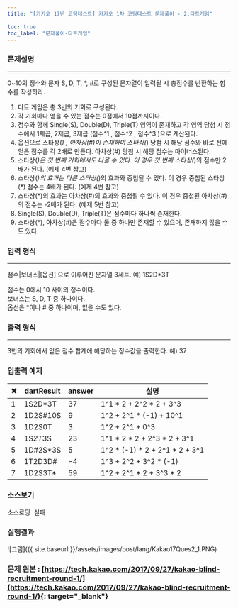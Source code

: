 ```yaml
---
title: "[카카오 17년 코딩테스트] 카카오 1차 코딩테스트 문제풀이 - 2.다트게임"

toc: true
toc_label: "문제풀이-다트게임"
---
```


### 문제설명
---
0~10의 정수와 문자 S, D, T, *, #로 구성된 문자열이 입력될 시 총점수를 반환하는 함수를 작성하라.    

1. 다트 게임은 총 3번의 기회로 구성된다.    
2. 각 기회마다 얻을 수 있는 점수는 0점에서 10점까지이다.    
3. 점수와 함께 Single(S), Double(D), Triple(T) 영역이 존재하고 각 영역 당첨 시 점수에서 1제곱, 2제곱, 3제곱 (점수^1 , 점수^2 , 점수^3 )으로 계산된다.    
4. 옵션으로 스타상(*) , 아차상(#)이 존재하며 스타상(*) 당첨 시 해당 점수와 바로 전에 얻은 점수를 각 2배로 만든다. 아차상(#) 당첨 시 해당 점수는 마이너스된다.    
5. 스타상(*)은 첫 번째 기회에서도 나올 수 있다. 이 경우 첫 번째 스타상(*)의 점수만 2배가 된다. (예제 4번 참고)    
6. 스타상(*)의 효과는 다른 스타상(*)의 효과와 중첩될 수 있다. 이 경우 중첩된 스타상(*) 점수는 4배가 된다. (예제 4번 참고)    
7. 스타상(*)의 효과는 아차상(#)의 효과와 중첩될 수 있다. 이 경우 중첩된 아차상(#)의 점수는 -2배가 된다. (예제 5번 참고)    
8. Single(S), Double(D), Triple(T)은 점수마다 하나씩 존재한다.    
9. 스타상(*), 아차상(#)은 점수마다 둘 중 하나만 존재할 수 있으며, 존재하지 않을 수도 있다.  

### 입력 형식
---
점수|보너스|[옵션] 으로 이루어진 문자열 3세트. 예) 1S2D*3T    

점수는 0에서 10 사이의 정수이다.    
보너스는 S, D, T 중 하나이다.    
옵선은 *이나 # 중 하나이며, 없을 수도 있다.    

### 출력 형식
---
3번의 기회에서 얻은 점수 합계에 해당하는 정수값을 출력한다.
예) 37

### 입출력 예제

| ✖ | dartResult |  answer | 설명 |
| - | - | - | - |
| 1 | 1S2D*3T | 37 | 1^1 * 2 + 2^2 * 2 + 3^3 |
| 2 |  1D2S#10S       | 9          | 1^2 + 2^1 * (-1) + 10^1 |
| 3 |  1D2S0T         | 3          | 1^2 + 2^1 + 0^3 |
| 4 |  1S*2T*3S       | 23         | 1^1 * 2 * 2 + 2^3 * 2 + 3^1 |
| 5 |  1D#2S*3S       | 5          | 1^2 * (-1) * 2 + 2^1 * 2 + 3^1 |
| 6 |  1T2D3D#        | -4         | 1^3 + 2^2 + 3^2 * (-1) |
| 7 |  1D2S3T*        | 59         | 1^2 + 2^1 * 2 + 3^3 * 2 |

### 소스보기
<pre id="show1" class="show-json-from-git">소스로딩 실패</pre>
<script>showJsonFromGit('{{ site.repository_raw }}/kakao/Kakao17Ques2.java', 'show1', '500px');</script>


### 실행결과
![그림]({{ site.baseurl }}/assets/images/post/lang/Kakao17Ques2_1.PNG)


 ### 문제 원본 : [https://tech.kakao.com/2017/09/27/kakao-blind-recruitment-round-1/](https://tech.kakao.com/2017/09/27/kakao-blind-recruitment-round-1/){: target="_blank"}
